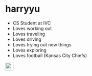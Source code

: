 # harryyu

- CS Student at IVC
- Loves working out
- Loves traveling
- Loves driving
- Loves trying out new things
- Loves exploring 
- Loves football (Kansas City Chiefs)
<img src='https://github.com/harryyu18/harryyu/assets/159220667/8097d402-cd45-4f66-b4cc-f147060c251d' width='25'>
